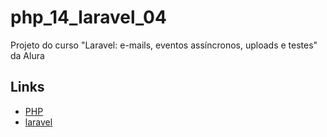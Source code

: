 # php_14_laravel_04

Projeto do curso "Laravel: e-mails, eventos assíncronos, uploads e testes" da Alura

## Links

- [PHP](https://www.php.net/)
- [laravel](https://laravel.com/)
